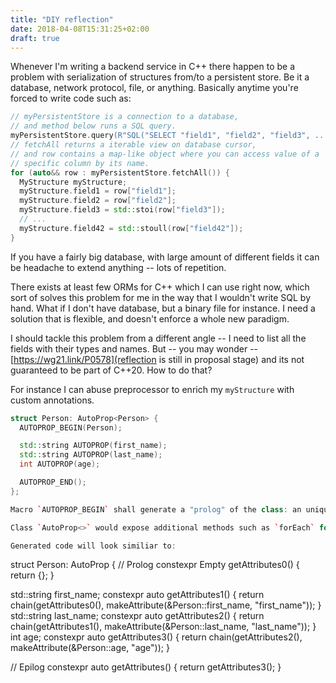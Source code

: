 ```yaml
---
title: "DIY reflection"
date: 2018-04-08T15:31:25+02:00
draft: true
---
```


Whenever I'm writing a backend service in C++ there happen to be a problem with serialization of structures from/to a persistent store. Be it a database, network protocol, file, or anything. Basically anytime you're forced to write code such as:

```c++
// myPersistentStore is a connection to a database,
// and method below runs a SQL query.
myPersistentStore.query(R"SQL("SELECT "field1", "field2", "field3", ..., "field42" FROM "account")SQL");
// fetchAll returns a iterable view on database cursor,
// and row contains a map-like object where you can access value of a
// specific column by its name.
for (auto&& row : myPersistentStore.fetchAll()) {
  MyStructure myStructure;
  myStructure.field1 = row["field1"];
  myStructure.field2 = row["field2"];
  myStructure.field3 = std::stoi(row["field3"]);
  // ...
  myStructure.field42 = std::stoull(row["field42"]);
}
```

If you have a fairly big database, with large amount of different fields it can be headache to extend anything -- lots of repetition.

There exists at least few ORMs for C++ which I can use right now, which sort of solves this problem for me in the way that I wouldn't write SQL by hand. What if I don't have database, but a binary file for instance. I need a solution that is flexible, and doesn't enforce a whole new paradigm.

I should tackle this problem from a different angle -- I need to list all the fields with their types and names. But -- you may wonder -- [https://wg21.link/P0578](reflection is still in proposal stage) and its not guaranteed to be part of C++20. How to do that?

For instance I can abuse preprocessor to enrich my `myStructure` with custom annotations.

```c++
struct Person: AutoProp<Person> {
  AUTOPROP_BEGIN(Person);

  std::string AUTOPROP(first_name);
  std::string AUTOPROP(last_name);
  int AUTOPROP(age);

  AUTOPROP_END();
};

Macro `AUTOPROP_BEGIN` shall generate a "prolog" of the class: an unique method that returns no attributes. Everytime `AUTOPROP` would be called it has to generate a new unique method, that would chain result of a method generated above it, with address and name of the property itself. At the end `AUTOPROP_END` shall generate a predictable method that calls the unique method generated above it which will predictably return a list of attributes in runtime.

Class `AutoProp<>` would expose additional methods such as `forEach` for enumerating. This base class would ingest those randomly generated methods through [https://en.wikipedia.org/wiki/Curiously_recurring_template_pattern](CRTP).

Generated code will look similiar to:

```
struct Person: AutoProp<Person> {
// Prolog
constexpr Empty getAttributes0() { return {}; }

std::string first_name;
constexpr auto getAttributes1() { return chain(getAttributes0(), makeAttribute(&Person::first_name, "first_name")); }
std::string last_name;
constexpr auto getAttributes2() { return chain(getAttributes1(), makeAttribute(&Person::last_name, "last_name")); }
int age;
constexpr auto getAttributes3() { return chain(getAttributes2(), makeAttribute(&Person::age, "age")); }

// Epilog
constexpr auto getAttributes() { return getAttributes3(); }
```

